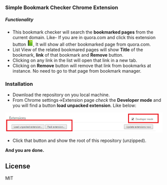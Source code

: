 ### Simple Bookmark Checker Chrome Extension


##### Functionality
- This bookmark checker will search the **bookmarked pages** from the current domain. Like- If you are in quora.com and click this extension button ![Extension button](icon-19.png), It will show all other bookmarked page from quora.com. 
- List View of the related bookmared pages will show **Title** of the bookmark, **link** of that bookmark and **Remove** button.
- Clicking on any link in the list will open that link in a new tab. 
- Clicking on **Remove** button will remove that link from bookmarks at instance. No need to go to that page from bookmark manager. 


### Installation

- Download the repository on you local machine.
- From Chrome settings->Extension page *check* the **Developer mode** and you will find a button **load unpacked extension**. Like below:

![Developers mode](dev.jpg)

- Click that button and show the root of this repository (unzipped).

**And you are done.**

License
----

MIT